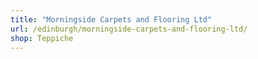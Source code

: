 ```yaml
---
title: "Morningside Carpets and Flooring Ltd"
url: /edinburgh/morningside-carpets-and-flooring-ltd/
shop: Teppiche
---
```

